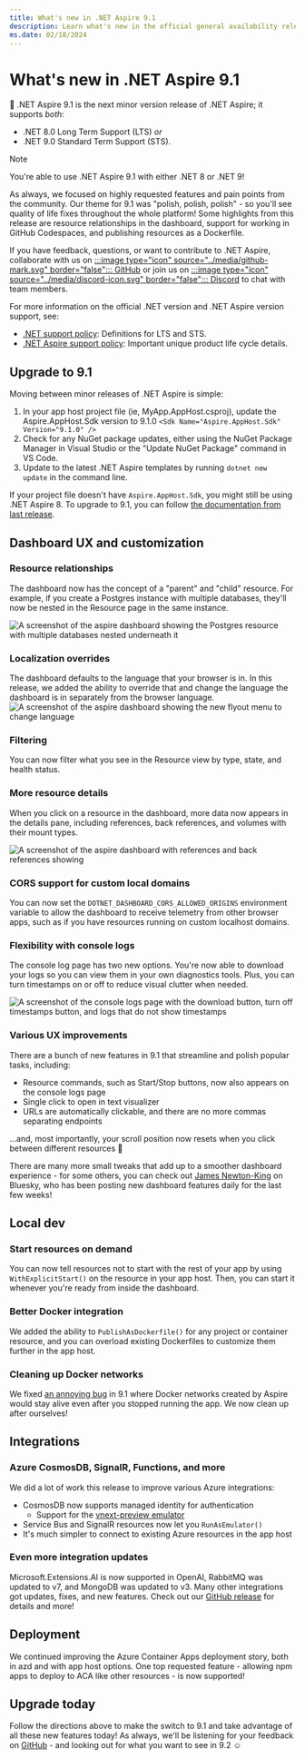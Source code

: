```yaml
---
title: What's new in .NET Aspire 9.1
description: Learn what's new in the official general availability release of .NET Aspire 9.1.
ms.date: 02/18/2024
---
```


# What's new in .NET Aspire 9.1

📢 .NET Aspire 9.1 is the next minor version release of .NET Aspire; it supports _both_:

- .NET 8.0 Long Term Support (LTS) _or_
- .NET 9.0 Standard Term Support (STS).

> [!NOTE]
> You're able to use .NET Aspire 9.1 with either .NET 8 or .NET 9!

As always, we focused on highly requested features and pain points from the community. Our theme for 9.1 was "polish, polish, polish" - so you'll see quality of life fixes throughout the whole platform! Some highlights from this release are resource relationships in the dashboard, support for working in GitHub Codespaces, and publishing resources as a Dockerfile.

If you have feedback, questions, or want to contribute to .NET Aspire, collaborate with us on [:::image type="icon" source="../media/github-mark.svg" border="false"::: GitHub](https://github.com/dotnet/aspire) or join us on [:::image type="icon" source="../media/discord-icon.svg" border="false"::: Discord](https://discord.com/invite/h87kDAHQgJ) to chat with team members.

For more information on the official .NET version and .NET Aspire version support, see:

- [.NET support policy](https://dotnet.microsoft.com/platform/support/policy): Definitions for LTS and STS.
- [.NET Aspire support policy](https://dotnet.microsoft.com/platform/support/policy/aspire): Important unique product life cycle details.

## Upgrade to 9.1

Moving between minor releases of .NET Aspire is simple:

1. In your app host project file (ie, MyApp.AppHost.csproj), update the Aspire.AppHost.Sdk version to 9.1.0
`<Sdk Name="Aspire.AppHost.Sdk" Version="9.1.0" />`
1. Check for any NuGet package updates, either using the NuGet Package Manager in Visual Studio or the "Update NuGet Package" command in VS Code.
1. Update to the latest .NET Aspire templates by running `dotnet new update` in the command line.

If your project file doesn't have `Aspire.AppHost.Sdk`, you might still be using .NET Aspire 8. To upgrade to 9.1, you can follow [the documentation from last release](../get-started/upgrade-to-aspire-9).

## Dashboard UX and customization

### Resource relationships

The dashboard now has the concept of a "parent" and "child" resource. For example, if you create a Postgres instance with multiple databases, they'll now be nested in the Resource page in the same instance.

![A screenshot of the aspire dashboard showing the Postgres resource with multiple databases nested underneath it](./media/dashboard-parentchild.png)

### Localization overrides

The dashboard defaults to the language that your browser is in. In this release, we added the ability to override that and change the language the dashboard is in separately from the browser language.
![A screenshot of the aspire dashboard showing the new flyout menu to change language](./media/dashboard-language.png)

### Filtering

You can now filter what you see in the Resource view by type, state, and health status.

### More resource details

When you click on a resource in the dashboard, more data now appears in the details pane, including references, back references, and volumes with their mount types.

![A screenshot of the aspire dashboard with references and back references showing](./media/dashboard-resourcedetails.png)

### CORS support for custom local domains

You can now set the `DOTNET_DASHBOARD_CORS_ALLOWED_ORIGINS` environment variable to allow the dashboard to receive telemetry from other browser apps, such as if you have resources running on custom localhost domains.

### Flexibility with console logs

The console log page has two new options. You're now able to download your logs so you can view them in your own diagnostics tools. Plus, you can turn timestamps on or off to reduce visual clutter when needed.

![A screenshot of the console logs page with the download button, turn off timestamps button, and logs that do not show timestamps](./media/consolelogs-download.png)

### Various UX improvements

There are a bunch of new features in 9.1 that streamline and polish popular tasks, including:

- Resource commands, such as Start/Stop buttons, now also appears on the console logs page
- Single click to open in text visualizer
- URLs are automatically clickable, and there are no more commas separating endpoints

...and, most importantly, your scroll position now resets when you click between different resources 🥳

There are many more small tweaks that add up to a smoother dashboard experience - for some others, you can check out [James Newton-King](https://bsky.app/profile/james.newtonking.com) on Bluesky, who has been posting new dashboard features daily for the last few weeks!

## Local dev

### Start resources on demand

You can now tell resources not to start with the rest of your app by using `WithExplicitStart()` on the resource in your app host. Then, you can start it whenever you're ready from inside the dashboard.

### Better Docker integration

We added the ability to `PublishAsDockerfile()` for any project or container resource, and you can overload existing Dockerfiles to customize them further in the app host.

### Cleaning up Docker networks

We fixed [an annoying bug](https://github.com/dotnet/aspire/issues/6504) in 9.1 where Docker networks created by Aspire would stay alive even after you stopped running the app. We now clean up after ourselves!

## Integrations

### Azure CosmosDB, SignalR, Functions, and more

We did a lot of work this release to improve various Azure integrations:

- CosmosDB now supports managed identity for authentication
  - Support for the [vnext-preview emulator](/azure/cosmos-db/emulator-linux)
- Service Bus and SignalR resources now let you `RunAsEmulator()`
- It's much simpler to connect to existing Azure resources in the app host

### Even more integration updates

Microsoft.Extensions.AI is now supported in OpenAI, RabbitMQ was updated to v7, and MongoDB was updated to v3. Many other integrations got updates, fixes, and new features. Check out our [GitHub release](https://github.com/dotnet/aspire/releases) for details and more!

## Deployment

We continued improving the Azure Container Apps deployment story, both in azd and with app host options. One top requested feature - allowing npm apps to deploy to ACA like other resources - is now supported!

## Upgrade today

Follow the directions above to make the switch to 9.1 and take advantage of all these new features today! As always, we'll be listening for your feedback on [GitHub](https://github.com/dotnet/aspire/issues) - and looking out for what you want to see in 9.2 ☺️
